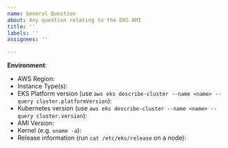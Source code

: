 ```yaml
---
name: General Question
about: Any question relating to the EKS AMI
title: ''
labels: ''
assignees: ''

---
```


<!-- Please use this template for asking a question and provide as much info as possible. Please also search for existing open and closed issues that may answer your question. Thanks!-->

**Environment**:
- AWS Region:
- Instance Type(s):
- EKS Platform version (use `aws eks describe-cluster --name <name> --query cluster.platformVersion`):
- Kubernetes version (use `aws eks describe-cluster --name <name> --query cluster.version`):
- AMI Version:
- Kernel (e.g. `uname -a`):
- Release information (run `cat /etc/eks/release` on a node):
<!-- Put release info in the triple backticks below-->
```
```

<!-- If this is a security issue, please do not discuss on GitHub. Please report any suspected or confirmed security issues to AWS Security https://aws.amazon.com/security/vulnerability-reporting/ -->
